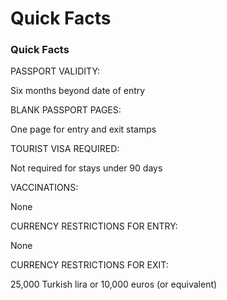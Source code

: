 # Quick Facts

### Quick Facts

PASSPORT VALIDITY:

Six months beyond date of entry

BLANK PASSPORT PAGES:

One page for entry and exit stamps

TOURIST VISA REQUIRED:

Not required for stays under 90 days

VACCINATIONS:

None

CURRENCY RESTRICTIONS FOR ENTRY:

None

CURRENCY RESTRICTIONS FOR EXIT:

25,000 Turkish lira or 10,000 euros (or equivalent)